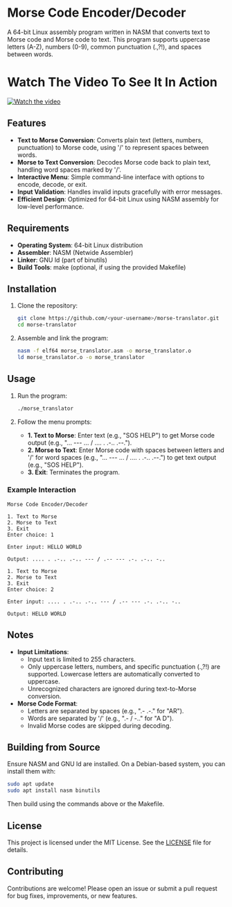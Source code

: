 # Morse Code Encoder/Decoder

A 64-bit Linux assembly program written in NASM that converts text to Morse code and Morse code to text. This program supports uppercase letters (A-Z), numbers (0-9), common punctuation (.,?!), and spaces between words.

# Watch The Video To See It In Action
[![Watch the video](https://img.youtube.com/vi/35tTnm1u-oc/0.jpg)](https://www.youtube.com/watch?v=35tTnm1u-oc)

## Features

- **Text to Morse Conversion**: Converts plain text (letters, numbers, punctuation) to Morse code, using '/' to represent spaces between words.
- **Morse to Text Conversion**: Decodes Morse code back to plain text, handling word spaces marked by '/'.
- **Interactive Menu**: Simple command-line interface with options to encode, decode, or exit.
- **Input Validation**: Handles invalid inputs gracefully with error messages.
- **Efficient Design**: Optimized for 64-bit Linux using NASM assembly for low-level performance.

## Requirements

- **Operating System**: 64-bit Linux distribution
- **Assembler**: NASM (Netwide Assembler)
- **Linker**: GNU ld (part of binutils)
- **Build Tools**: make (optional, if using the provided Makefile)

## Installation

1. Clone the repository:
   ```bash
   git clone https://github.com/<your-username>/morse-translator.git
   cd morse-translator
   ```

2. Assemble and link the program:
   ```bash
   nasm -f elf64 morse_translator.asm -o morse_translator.o
   ld morse_translator.o -o morse_translator
   ```

## Usage

1. Run the program:
   ```bash
   ./morse_translator
   ```

2. Follow the menu prompts:
   - **1. Text to Morse**: Enter text (e.g., "SOS HELP") to get Morse code output (e.g., "... --- ... / .... . .-.. .--.").
   - **2. Morse to Text**: Enter Morse code with spaces between letters and '/' for word spaces (e.g., "... --- ... / .... . .-.. .--.") to get text output (e.g., "SOS HELP").
   - **3. Exit**: Terminates the program.

### Example Interaction

```
Morse Code Encoder/Decoder

1. Text to Morse
2. Morse to Text
3. Exit
Enter choice: 1

Enter input: HELLO WORLD

Output: .... . .-.. .-.. --- / .-- --- .-. .-.. -..

1. Text to Morse
2. Morse to Text
3. Exit
Enter choice: 2

Enter input: .... . .-.. .-.. --- / .-- --- .-. .-.. -..

Output: HELLO WORLD
```

## Notes

- **Input Limitations**:
  - Input text is limited to 255 characters.
  - Only uppercase letters, numbers, and specific punctuation (.,?!) are supported. Lowercase letters are automatically converted to uppercase.
  - Unrecognized characters are ignored during text-to-Morse conversion.
- **Morse Code Format**:
  - Letters are separated by spaces (e.g., ".- .-." for "AR").
  - Words are separated by '/' (e.g., ".- / -.." for "A D").
  - Invalid Morse codes are skipped during decoding.

## Building from Source

Ensure NASM and GNU ld are installed. On a Debian-based system, you can install them with:

```bash
sudo apt update
sudo apt install nasm binutils
```

Then build using the commands above or the Makefile.

## License

This project is licensed under the MIT License. See the [LICENSE](LICENSE) file for details.

## Contributing

Contributions are welcome! Please open an issue or submit a pull request for bug fixes, improvements, or new features.
